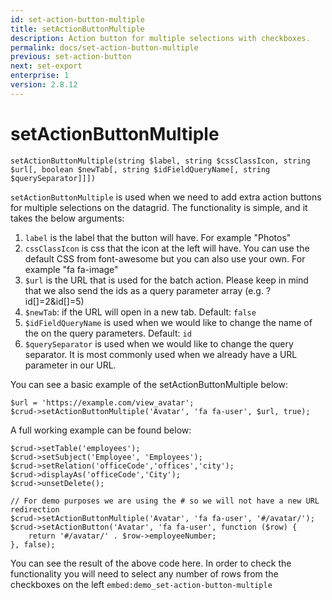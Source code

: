 ```yaml
---
id: set-action-button-multiple
title: setActionButtonMultiple
description: Action button for multiple selections with checkboxes.
permalink: docs/set-action-button-multiple
previous: set-action-button
next: set-export
enterprise: 1
version: 2.8.12
---
```


# setActionButtonMultiple

<pre><code class="language-php">setActionButtonMultiple(string $label, string $cssClassIcon, string $url[, boolean $newTab[, string $idFieldQueryName[, string $querySeparator]]])</code></pre>
<code>setActionButtonMultiple</code> is used when we need to add extra action buttons for multiple selections on the datagrid. 
The functionality is simple, and it takes the below arguments:
<ol>
	<li><code>label</code> is the label that the button will have. For example "Photos"</li>
	<li><code>cssClassIcon</code> is css that the icon at the left will have. You can use the default CSS from font-awesome but you can also use your own. For example "fa fa-image"</li>
    <li><code>$url</code> is the URL that is used for the batch action. Please keep in mind that we also send the ids as a query parameter array (e.g. ?id[]=2&id[]=5)</li>
    <li><code>$newTab</code>: if the URL will open in a new tab. Default: <code>false</code></li>
    <li><code>$idFieldQueryName</code> is used when we would like to change the name of the on the query parameters. Default: <code>id</code></li>
    <li><code>$querySeparator</code> is used when we would like to change the query separator. It is most commonly used when we already have a URL parameter in our URL.</li>
</ol>

You can see a basic example of the setActionButtonMultiple below:

<pre><code class="language-php">$url = 'https://example.com/view_avatar';
$crud->setActionButtonMultiple('Avatar', 'fa fa-user', $url, true);</code></pre>

A full working example can be found below:

<pre><code class="language-php">$crud->setTable('employees');
$crud->setSubject('Employee', 'Employees');
$crud->setRelation('officeCode','offices','city');
$crud->displayAs('officeCode','City');
$crud->unsetDelete();

// For demo purposes we are using the # so we will not have a new URL redirection
$crud->setActionButtonMultiple('Avatar', 'fa fa-user', '#/avatar/');
$crud->setActionButton('Avatar', 'fa fa-user', function ($row) {
    return '#/avatar/' . $row->employeeNumber;
}, false);
</code></pre>

You can see the result of the above code here. In order to check the functionality you will need to select any number
of rows from the checkboxes on the left
`embed:demo_set-action-button-multiple`
